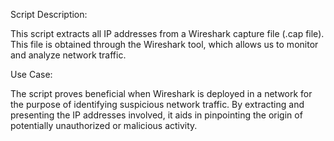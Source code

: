 Script Description:

This script extracts all IP addresses from a Wireshark capture file (.cap file). This file is obtained through the Wireshark tool, which allows us to monitor and analyze network traffic.

Use Case:

The script proves beneficial when Wireshark is deployed in a network for the purpose of identifying suspicious network traffic. By extracting and presenting the IP addresses involved, it aids in pinpointing the origin of potentially unauthorized or malicious activity.
